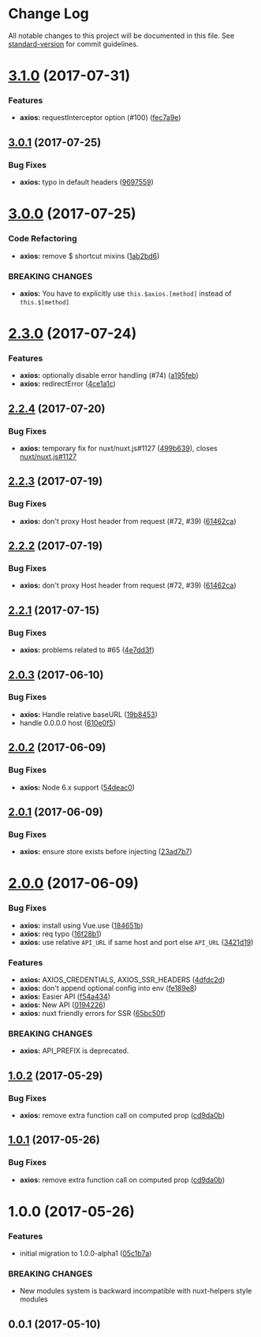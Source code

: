 # Change Log

All notable changes to this project will be documented in this file.
See [standard-version](https://github.com/conventional-changelog/standard-version) for commit guidelines.

<a name="3.1.0"></a>
# [3.1.0](https://github.com/nuxt/modules/compare/@nuxtjs/axios@3.0.1...@nuxtjs/axios@3.1.0) (2017-07-31)


### Features

* **axios:** requestInterceptor option (#100) ([fec7a9e](https://github.com/nuxt/modules/commit/fec7a9e))




<a name="3.0.1"></a>
## [3.0.1](https://github.com/nuxt/modules/compare/@nuxtjs/axios@3.0.0...@nuxtjs/axios@3.0.1) (2017-07-25)


### Bug Fixes

* **axios:** typo in default headers ([9697559](https://github.com/nuxt/modules/commit/9697559))




<a name="3.0.0"></a>
# [3.0.0](https://github.com/nuxt/modules/compare/@nuxtjs/axios@2.3.0...@nuxtjs/axios@3.0.0) (2017-07-25)


### Code Refactoring

* **axios:** remove $ shortcut mixins ([1ab2bd6](https://github.com/nuxt/modules/commit/1ab2bd6))


### BREAKING CHANGES

* **axios:** You have to explicitly use `this.$axios.[method]` instead of `this.$[method]`




<a name="2.3.0"></a>
# [2.3.0](https://github.com/nuxt/modules/compare/@nuxtjs/axios@2.2.4...@nuxtjs/axios@2.3.0) (2017-07-24)


### Features

* **axios:** optionally disable error handling (#74) ([a195feb](https://github.com/nuxt/modules/commit/a195feb))
* **axios:** redirectError ([4ce1a1c](https://github.com/nuxt/modules/commit/4ce1a1c))




<a name="2.2.4"></a>
## [2.2.4](https://github.com/nuxt/modules/compare/@nuxtjs/axios@2.2.3...@nuxtjs/axios@2.2.4) (2017-07-20)


### Bug Fixes

* **axios:** temporary fix for nuxt/nuxt.js#1127 ([499b639](https://github.com/nuxt/modules/commit/499b639)), closes [nuxt/nuxt.js#1127](https://github.com/nuxt/nuxt.js/issues/1127)




<a name="2.2.3"></a>
## [2.2.3](https://github.com/nuxt/modules/compare/@nuxtjs/axios@2.2.1...@nuxtjs/axios@2.2.3) (2017-07-19)


### Bug Fixes

* **axios:** don't proxy Host header from request (#72, #39) ([61462ca](https://github.com/nuxt/modules/commit/61462ca))




<a name="2.2.2"></a>
## [2.2.2](https://github.com/nuxt/modules/compare/@nuxtjs/axios@2.2.1...@nuxtjs/axios@2.2.2) (2017-07-19)


### Bug Fixes

* **axios:** don't proxy Host header from request (#72, #39) ([61462ca](https://github.com/nuxt/modules/commit/61462ca))




<a name="2.2.1"></a>
## [2.2.1](https://github.com/nuxt/modules/compare/@nuxtjs/axios@2.2.0...@nuxtjs/axios@2.2.1) (2017-07-15)


### Bug Fixes

* **axios:** problems related to #65 ([4e7dd3f](https://github.com/nuxt/modules/commit/4e7dd3f))




<a name="2.0.3"></a>
## [2.0.3](https://github.com/nuxt/modules/compare/@nuxtjs/axios@2.0.2...@nuxtjs/axios@2.0.3) (2017-06-10)


### Bug Fixes

* **axios:** Handle relative baseURL ([19b8453](https://github.com/nuxt/modules/commit/19b8453))
* handle 0.0.0.0 host ([610e0f5](https://github.com/nuxt/modules/commit/610e0f5))




<a name="2.0.2"></a>
## [2.0.2](https://github.com/nuxt/modules/compare/@nuxtjs/axios@2.0.1...@nuxtjs/axios@2.0.2) (2017-06-09)


### Bug Fixes

* **axios:** Node 6.x support ([54deac0](https://github.com/nuxt/modules/commit/54deac0))




<a name="2.0.1"></a>
## [2.0.1](https://github.com/nuxt/modules/compare/@nuxtjs/axios@2.0.0...@nuxtjs/axios@2.0.1) (2017-06-09)


### Bug Fixes

* **axios:** ensure store exists before injecting ([23ad7b7](https://github.com/nuxt/modules/commit/23ad7b7))




<a name="2.0.0"></a>
# [2.0.0](https://github.com/nuxt/modules/compare/@nuxtjs/axios@1.0.2...@nuxtjs/axios@2.0.0) (2017-06-09)


### Bug Fixes

* **axios:** install using Vue.use ([184651b](https://github.com/nuxt/modules/commit/184651b))
* **axios:** req typo ([16f28b1](https://github.com/nuxt/modules/commit/16f28b1))
* **axios:** use relative `API_URL` if same host and port else `API_URL` ([3421d19](https://github.com/nuxt/modules/commit/3421d19))


### Features

* **axios:** AXIOS_CREDENTIALS, AXIOS_SSR_HEADERS ([4dfdc2d](https://github.com/nuxt/modules/commit/4dfdc2d))
* **axios:** don't append optional config into env ([fe189e8](https://github.com/nuxt/modules/commit/fe189e8))
* **axios:** Easier API ([f54a434](https://github.com/nuxt/modules/commit/f54a434))
* **axios:** New API ([0194226](https://github.com/nuxt/modules/commit/0194226))
* **axios:** nuxt friendly errors for SSR ([65bc50f](https://github.com/nuxt/modules/commit/65bc50f))


### BREAKING CHANGES

* **axios:** API_PREFIX is deprecated.




<a name="1.0.2"></a>
## [1.0.2](https://github.com/nuxt/modules/compare/@nuxtjs/axios@1.0.0...@nuxtjs/axios@1.0.2) (2017-05-29)


### Bug Fixes

* **axios:** remove extra function call on computed prop ([cd9da0b](https://github.com/nuxt/modules/commit/cd9da0b))




<a name="1.0.1"></a>
## [1.0.1](https://github.com/nuxt/modules/compare/@nuxtjs/axios@1.0.0...@nuxtjs/axios@1.0.1) (2017-05-26)


### Bug Fixes

* **axios:** remove extra function call on computed prop ([cd9da0b](https://github.com/nuxt/modules/commit/cd9da0b))




<a name="1.0.0"></a>
# 1.0.0 (2017-05-26)


### Features

* initial migration to 1.0.0-alpha1 ([05c1b7a](https://github.com/nuxt/modules/commit/05c1b7a))


### BREAKING CHANGES

* New modules system is backward incompatible with nuxt-helpers style modules




<a name="0.0.1"></a>
## 0.0.1 (2017-05-10)
